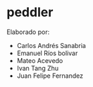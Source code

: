 # peddler

Elaborado por:

  - Carlos Andrés Sanabria
  - Emanuel Ríos bolivar
  - Mateo Acevedo
  - Ivan Tang Zhu
  - Juan Felipe Fernandez
